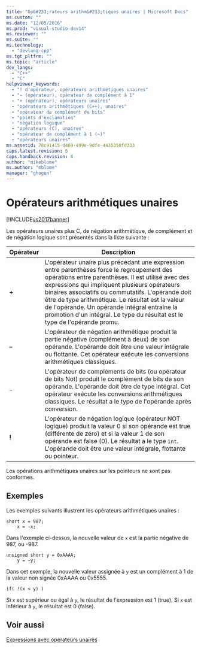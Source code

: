 ```yaml
---
title: "Op&#233;rateurs arithm&#233;tiques unaires | Microsoft Docs"
ms.custom: ""
ms.date: "12/05/2016"
ms.prod: "visual-studio-dev14"
ms.reviewer: ""
ms.suite: ""
ms.technology: 
  - "devlang-cpp"
ms.tgt_pltfrm: ""
ms.topic: "article"
dev_langs: 
  - "C++"
  - "C"
helpviewer_keywords: 
  - "! d'opérateur, opérateurs arithmétiques unaires"
  - "~ (opérateur), opérateur de complément à 1"
  - "+ (opérateur), opérateurs unaires"
  - "opérateurs arithmétiques (C++), unaires"
  - "opérateur de complément de bits"
  - "points d'exclamation"
  - "négation logique"
  - "opérateurs (C), unaires"
  - "opérateur de complément à 1 (~)"
  - "opérateurs unaires"
ms.assetid: 78c91415-d469-499e-9dfe-4435350fd333
caps.latest.revision: 6
caps.handback.revision: 6
author: "mikeblome"
ms.author: "mblome"
manager: "ghogen"
---
```

# Op&#233;rateurs arithm&#233;tiques unaires
[!INCLUDE[vs2017banner](../assembler/inline/includes/vs2017banner.md)]

Les opérateurs unaires plus C, de négation arithmétique, de complément et de négation logique sont présentés dans la liste suivante :  
  
|Opérateur|Description|  
|---------------|-----------------|  
|**\+**|L'opérateur unaire plus précédant une expression entre parenthèses force le regroupement des opérations entre parenthèses.  Il est utilisé avec des expressions qui impliquent plusieurs opérateurs binaires associatifs ou commutatifs.  L'opérande doit être de type arithmétique.  Le résultat est la valeur de l'opérande.  Un opérande intégral entraîne la promotion d'un intégral.  Le type du résultat est le type de l'opérande promu.|  
|**–**|L'opérateur de négation arithmétique produit la partie négative \(complément à deux\) de son opérande.  L'opérande doit être une valeur intégrale ou flottante.  Cet opérateur exécute les conversions arithmétiques classiques.|  
|`~`|L'opérateur de compléments de bits \(ou opérateur de bits Not\) produit le complément de bits de son opérande.  L'opérande doit être de type intégral.  Cet opérateur exécute les conversions arithmétiques classiques. Le résultat a le type de l'opérande après conversion.|  
|**\!**|L'opérateur de négation logique \(opérateur NOT logique\) produit la valeur 0 si son opérande est true \(différente de zéro\) et si la valeur 1 de son opérande est false \(0\).  Le résultat a le type `int`.  L'opérande doit être une valeur intégrale, flottante ou pointeur.|  
  
 Les opérations arithmétiques unaires sur les pointeurs ne sont pas conformes.  
  
## Exemples  
 Les exemples suivants illustrent les opérateurs arithmétiques unaires :  
  
```  
short x = 987;  
    x = -x;  
```  
  
 Dans l'exemple ci\-dessus, la nouvelle valeur de `x` est la partie négative de 987, ou \-987.  
  
```  
unsigned short y = 0xAAAA;  
    y = ~y;  
```  
  
 Dans cet exemple, la nouvelle valeur assignée à `y` est un complément à 1 de la valeur non signée 0xAAAA ou 0x5555.  
  
```  
if( !(x < y) )  
```  
  
 Si `x` est supérieur ou égal à `y`, le résultat de l'expression est 1 \(true\).  Si `x` est inférieur à `y`, le résultat est 0 \(false\).  
  
## Voir aussi  
 [Expressions avec opérateurs unaires](../cpp/expressions-with-unary-operators.md)